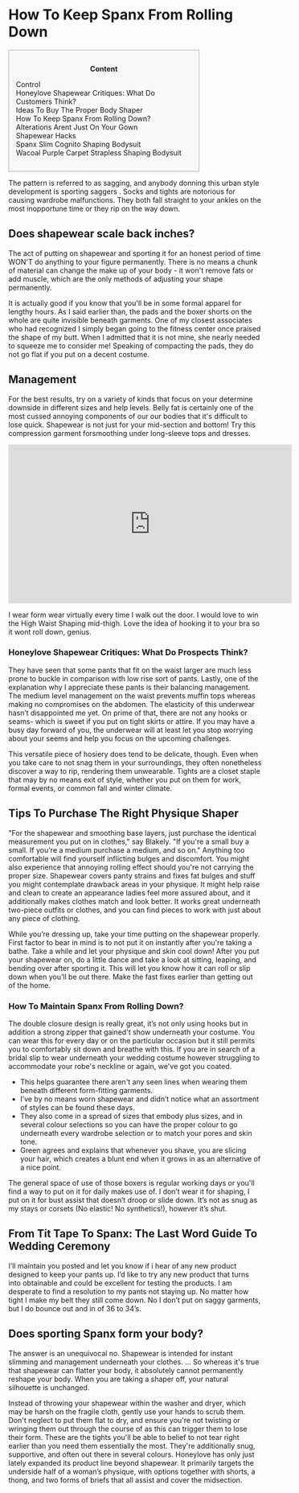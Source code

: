 <h1>How To Keep Spanx From Rolling Down</h1>

<div id="toc" style="background: #f9f9f9;border: 1px solid #aaa;display: table;margin-bottom: 1em;padding: 1em;width: 350px;"><p class="toctitle" style="font-weight: 700;text-align: center;">Content</p><ul class="toc_list"><li><a href="#toc-0">Control</a></li><li><a href="#toc-1">Honeylove Shapewear Critiques: What Do Customers Think?</a></li><li><a href="#toc-2">Ideas To Buy The Proper Body Shaper</a></li><li><a href="#toc-3">How To Keep Spanx From Rolling Down?</a></li><li><a href="#toc-5">Alterations Arent Just On Your Gown</a></li><li><a href="#toc-6">Shapewear Hacks</a></li><li><a href="#toc-7">Spanx Slim Cognito Shaping Bodysuit</a></li><li><a href="#toc-8">Wacoal Purple Carpet Strapless Shaping Bodysuit</a></li></ul></div>
<p>The pattern is referred to as sagging, and anybody donning this urban style development is sporting saggers . Socks and tights are notorious for causing wardrobe malfunctions. They both fall straight to your ankles on the most inopportune time or they rip on the way down.</p>
<div itemScope itemProp="mainEntity" itemType="https://schema.org/Question">  <div itemProp="name"><h2>Does shapewear scale back inches?</h2></div>  <div itemScope itemProp="acceptedAnswer" itemType="https://schema.org/Answer">      <div itemProp="text"><p>The act of putting on shapewear and sporting it for an honest period of time WON'T do anything to your figure permanently. There is no means a chunk of material can change the make up of your body - it won't remove fats or add muscle, which are the only methods of adjusting your shape permanently.</p></div>  </div></div>
<p>It is actually good if you know that you'll be in some formal apparel for lengthy hours. As I said earlier than, the pads and the boxer shorts on the whole are quite invisible beneath garments. One of my closest associates who had recognized I simply began going to the fitness center once praised the shape of my butt. When I admitted that it is not mine, she nearly needed to squeeze me to consider me! Speaking of compacting the pads, they do not go flat if you put on a decent costume.</p>
<h2 id="toc-0">Management</h2>
<p>For the best results, try on a variety of kinds that focus on your determine downside in different sizes and help levels. Belly fat is certainly one of the most cussed annoying components of our our bodies that it's difficult to lose quick. Shapewear is not just for your mid-section and bottom! Try this compression garment forsmoothing under long-sleeve tops and dresses.</p>
<div style='text-align:center'><iframe width='564' height='316' src='https://www.youtube.com/embed/KfATgLHQpgI' frameborder='0' alt='how to keep spanx from rolling down' allowfullscreen></iframe></div>
<p>I wear form wear virtually every time I walk out the door. I would love to win the High Waist Shaping mid-thigh. Love the idea of hooking it to your bra so it wont roll down, genius.</p>
<h3 id="toc-1">Honeylove Shapewear Critiques: What Do Prospects Think?</h3>
<p>They have seen that some pants that fit on the waist larger are much less prone to buckle in comparison with low rise sort of pants. Lastly, one of the explanation why I appreciate these pants is their balancing management. The medium level management on the waist prevents muffin tops whereas making no compromises on the abdomen. The elasticity of this underwear hasn’t disappointed me yet. On prime of that, there are not any hooks or seams- which is sweet if you put on tight skirts or attire. If you may have a busy day forward of you, the underwear will at least let you stop worrying about your seems and help you focus on the upcoming challenges.</p>

<p>This versatile piece of hosiery does tend to be delicate, though. Even when you take care to not snag them in your surroundings, they often nonetheless discover a way to rip, rendering them unwearable. Tights are a closet staple that may by no means exit of style, whether you put on them for work, formal events, or common fall and winter climate.</p>
<h2 id="toc-2">Tips To Purchase The Right Physique Shaper</h2>
<p>"For the shapewear and smoothing base layers, just purchase the identical measurement you put on in clothes," say Blakely. "If you're a small buy a small. If you're a medium purchase a medium, and so on." Anything too comfortable will find yourself inflicting bulges and discomfort. You might also experience that annoying rolling effect should you're not carrying the proper size. Shapewear covers panty strains and fixes fat bulges and stuff you might contemplate drawback areas in your physique. It might help raise and clean to create an appearance ladies feel more assured about, and it additionally makes clothes match and look better. It works great underneath two-piece outfits or clothes, and you can find pieces to work with just about any piece of clothing.</p>

<p>While you’re dressing up, take your time putting on the shapewear properly. First factor to bear in mind is to not put it on instantly after you're taking a bathe. Take a while and let your physique and skin cool down! After you put your shapewear on, do a little dance and take a look at sitting, leaping, and bending over after sporting it. This will let you know how it can roll or slip down when you’ll be out there. Make the fast fixes earlier than getting out of the home.</p>
<h3 id="toc-3">How To Maintain Spanx From Rolling Down?</h3>
<p>The double closure design is really great, it’s not only using hooks but in addition a strong zipper that gained't show underneath your costume. You can wear this for every day or on the particular occasion but it still permits you to comfortably sit down and breathe with this. If you are in search of a bridal slip to wear underneath your wedding costume however struggling to accommodate your robe's neckline or again, we've got you coated.</p>
<ul><li>This helps guarantee there aren't any seen lines when wearing them beneath different form-fitting garments.</li><li>I’ve by no means worn shapewear and didn’t notice what an assortment of styles can be found these days.</li><li>They also come in a spread of sizes that embody plus sizes, and in several colour selections so you can have the proper colour to go underneath every wardrobe selection or to match your pores and skin tone.</li><li>Green agrees and explains that whenever you shave, you are slicing your hair, which creates a blunt end when it grows in as an alternative of a nice point.</li></ul>
<p>The general space of use of those boxers is regular working days or you'll find a way to put on it for daily makes use of. I don’t wear it for shaping, I put on it for bust assist that doesn’t droop or slide down. It’s not as snug as my stays or corsets (No elastic! No synthetics!), however it’s shut.</p>
<h2 id="toc-4">From Tit Tape To Spanx: The Last Word Guide To Wedding Ceremony</h2>
<p>I’ll maintain you posted and let you know if i hear of any new product designed to keep your pants up. I’d like to try any new product that turns into obtainable and could be excellent for testing the products. I am desperate to find a resolution to my pants not staying up. No matter how tight I make my belt they still come down. No I don’t put on saggy garments, but I do bounce out and in of 36 to 34’s.</p>
<div itemScope itemProp="mainEntity" itemType="https://schema.org/Question">  <div itemProp="name"><h2>Does sporting Spanx form your body?</h2></div>  <div itemScope itemProp="acceptedAnswer" itemType="https://schema.org/Answer">      <div itemProp="text"><p>The answer is an unequivocal no. Shapewear is intended for instant slimming and management underneath your clothes. ... So whereas it's true that shapewear can flatter your body, it absolutely cannot permanently reshape your body. When you are taking a shaper off, your natural silhouette is unchanged.</p></div>  </div></div>
<p>Instead of throwing your shapewear within the washer and dryer, which may be harsh on the fragile cloth, gently use your hands to scrub them. Don't neglect to put them flat to dry, and ensure you're not twisting or wringing them out through the course of as this can trigger them to lose their form. These are the tights you'll be able to belief to not tear right earlier than you need them essentially the most. They're additionally snug, supportive, and often out there in several colours. Honeylove has only just lately expanded its product line beyond shapewear. It primarily targets the underside half of a woman’s physique, with options together with shorts, a thong, and two forms of briefs that all assist and cover the midsection.</p>

